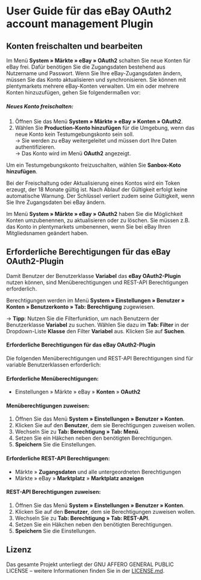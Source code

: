 # User Guide für das eBay OAuth2 account management Plugin

<div class="container-toc"></div>

## Konten freischalten und bearbeiten

Im Menü **System » Märkte » eBay » OAuth2** schalten Sie neue Konten für eBay frei. Dafür benötigen Sie die Zugangsdaten bestehend aus Nutzername und Passwort. Wenn Sie Ihre eBay-Zugangsdaten ändern, müssen Sie das Konto aktualisieren und synchronisieren. Sie können mit plentymarkets mehrere eBay-Konten verwalten. Um ein oder mehrere Konten hinzuzufügen, gehen Sie folgendermaßen vor:

##### Neues Konto freischalten:

 1. Öffnen Sie das Menü **System » Märkte » eBay » Konten » OAuth2**.
 2. Wählen Sie **Production-Konto hinzufügen** für die Umgebung, wenn das neue Konto kein Testumgebungskonto sein soll. <br>
 → Sie werden zu eBay weitergeleitet und müssen dort Ihre Daten authentifizieren. <br>
 → Das Konto wird im Menü **OAuth2** angezeigt.
 
 Um ein Testumgebungskonto freizuschalten, wählen Sie **Sanbox-Koto hinzufügen**.
    
Bei der Freischaltung oder Aktualisierung eines Kontos wird ein Token erzeugt, der 18 Monate gültig ist. Nach Ablauf der Gültigkeit erfolgt keine automatische Warnung. Der Schlüssel verliert zudem seine Gültigkeit, wenn Sie Ihre Zugangsdaten bei eBay ändern.

Im Menü **System » Märkte » eBay » OAuth2** haben Sie die Möglichkeit Konten umzubenennen, zu aktualisieren oder zu löschen. Sie müssen z.B. das Konto in plentymarkets umbenennen, wenn Sie bei eBay Ihren Mitgliedsnamen geändert haben.


## Erforderliche Berechtigungen für das eBay OAuth2-Plugin

Damit Benutzer der Benutzerklasse **Variabel** das **eBay OAuth2-Plugin** nutzen können, sind Menüberechtigungen und REST-API Berechtigungen erforderlich.

Berechtigungen werden im Menü **System » Einstellungen » Benutzer » Konten » Benutzerkonto » Tab: Berechtigung** zugewiesen.

→ **Tipp**: Nutzen Sie die Filterfunktion, um nach Benutzern der Benutzerklasse **Variabel** zu suchen. Wählen Sie dazu im **Tab: Filter** in der Dropdown-Liste **Klasse** den Filter **Variabel** aus. Klicken Sie auf **Suchen**.

#### Erforderliche Berechtigungen für das eBay OAuth2-Plugin

Die folgenden Menüberechtigungen und REST-API Berechtigungen sind für variable Benutzerklassen erforderlich:

#### **Erforderliche Menüberechtigungen:**
- Einstellungen » Märkte » eBay » **Konten** » **OAuth2**

#### Menüberechtigungen zuweisen:

1. Öffnen Sie das Menü **System » Einstellungen » Benutzer » Konten**.
2. Klicken Sie auf den **Benutzer**, dem sie Berechtigungen zuweisen wollen.
3. Wechseln Sie zu **Tab: Berechtigung » Tab: Menü**.
4. Setzen Sie ein Häkchen neben den benötigten Berechtigungen.
5. **Speichern** Sie die Einstellungen.

#### **Erforderliche REST-API Berechtigungen:**
- Märkte » **Zugangsdaten** und alle untergeordneten Berechtigungen
- Märkte » eBay » **Marktplatz** » **Marktplatz anzeigen**

#### REST-API Berechtigungen zuweisen:

1. Öffnen Sie das Menü **System » Einstellungen » Benutzer » Konten**.
2. Klicken Sie auf den **Benutzer**, dem sie Berechtigungen zuweisen wollen.
3. Wechseln Sie zu **Tab: Berechtigung » Tab: REST-API**.
4. Setzen Sie ein Häkchen neben den benötigten Berechtigungen.
5. **Speichern** Sie die Einstellungen.    


## Lizenz

Das gesamte Projekt unterliegt der GNU AFFERO GENERAL PUBLIC LICENSE – weitere Informationen finden Sie in der [LICENSE.md](https://github.com/plentymarkets/plugin-etsy/blob/master/LICENSE.md).
